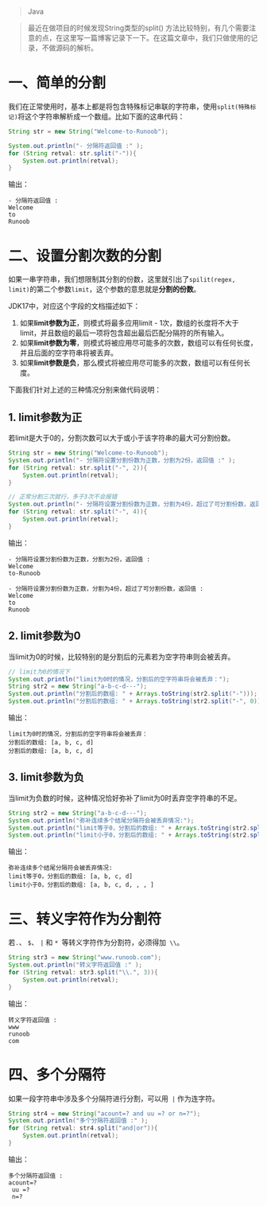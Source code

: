 > Java

> 最近在做项目的时候发现String类型的split() 方法比较特别，有几个需要注意的点，在这里写一篇博客记录下一下。在这篇文章中，我们只做使用的记录，不做源码的解析。

# 一、简单的分割

我们在正常使用时，基本上都是将包含特殊标记串联的字符串，使用`split(特殊标记)`将这个字符串解析成一个数组。比如下面的这串代码：

```java
String str = new String("Welcome-to-Runoob");

System.out.println("- 分隔符返回值 :" );
for (String retval: str.split("-")){
	System.out.println(retval);
}
```

输出：

```
- 分隔符返回值 :
Welcome
to
Runoob
```

# 二、设置分割次数的分割

如果一串字符串，我们想限制其分割的份数，这里就引出了`spilit(regex, limit)`的第二个参数`limit`，这个参数的意思就是**分割的份数**。

JDK17中，对应这个字段的文档描述如下：

1. 如果**limit参数为正**，则模式将最多应用limit - 1次，数组的长度将不大于limit，并且数组的最后一项将包含超出最后匹配分隔符的所有输入。
2. 如果**limit参数为零**，则模式将被应用尽可能多的次数，数组可以有任何长度，并且后面的空字符串将被丢弃。
3. 如果**limit参数是负**，那么模式将被应用尽可能多的次数，数组可以有任何长度。

下面我们针对上述的三种情况分别来做代码说明：

## 1. limit参数为正

若limit是大于0的，分割次数可以大于或小于该字符串的最大可分割份数。

```java
String str = new String("Welcome-to-Runoob");
System.out.println("- 分隔符设置分割份数为正数，分割为2份，返回值 :" );
for (String retval: str.split("-", 2)){
    System.out.println(retval);
}

// 正常分割三次就行，多于3次不会报错
System.out.println("- 分隔符设置分割份数为正数，分割为4份，超过了可分割份数，返回值 :" );
for (String retval: str.split("-", 4)){
    System.out.println(retval);
}
```

输出：

```
- 分隔符设置分割份数为正数，分割为2份，返回值 :
Welcome
to-Runoob

- 分隔符设置分割份数为正数，分割为4份，超过了可分割份数，返回值 :
Welcome
to
Runoob
```

## 2. limit参数为0

当limit为0的时候，比较特别的是分割后的元素若为空字符串则会被丢弃。

```java
// limit为0的情况下
System.out.println("limit为0时的情况，分割后的空字符串将会被丢弃：");
String str2 = new String("a-b-c-d---");
System.out.println("分割后的数组: " + Arrays.toString(str2.split("-")));
System.out.println("分割后的数组: " + Arrays.toString(str2.split("-", 0)));
```

输出：

```
limit为0时的情况，分割后的空字符串将会被丢弃：
分割后的数组: [a, b, c, d]
分割后的数组: [a, b, c, d]
```

## 3. limit参数为负

当limit为负数的时候，这种情况恰好弥补了limit为0时丢弃空字符串的不足。

```java
String str2 = new String("a-b-c-d---");
System.out.println("弥补连续多个结尾分隔符会被丢弃情况:");
System.out.println("limit等于0，分割后的数组: " + Arrays.toString(str2.split("-")));
System.out.println("limit小于0，分割后的数组: " + Arrays.toString(str2.split("-", -1)));
```

输出：

```
弥补连续多个结尾分隔符会被丢弃情况:
limit等于0，分割后的数组: [a, b, c, d]
limit小于0，分割后的数组: [a, b, c, d, , , ]
```

# 三、转义字符作为分割符

若`.`、 `$`、 `|` 和 `* `等转义字符作为分割符，必须得加` \\`。

```java
String str3 = new String("www.runoob.com");
System.out.println("转义字符返回值 :" );
for (String retval: str3.split("\\.", 3)){
    System.out.println(retval);
}
```

输出：

```
转义字符返回值 :
www
runoob
com
```

# 四、多个分隔符

如果一段字符串中涉及多个分隔符进行分割，可以用` |` 作为连字符。

```java
String str4 = new String("acount=? and uu =? or n=?");
System.out.println("多个分隔符返回值 :" );
for (String retval: str4.split("and|or")){
    System.out.println(retval);
}
```

输出：

```
多个分隔符返回值 :
acount=? 
 uu =? 
 n=?
```

